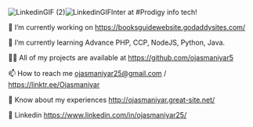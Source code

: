 ![LinkedinGIF (2)](https://github.com/ojasmaniyar5/ojasmaniyar5/assets/150362990/2467bdc2-5b33-4cdd-99e3-cb3df2f56880)![LinkedinGIF](https://github.com/ojasmaniyar5/ojasmaniyar5/assets/150362990/2bdc07cd-6675-4e59-964c-2e4bd2381511)Inter at #Prodigy info tech!

🔭 I’m currently working on https://booksguidewebsite.godaddysites.com/

🌱 I’m currently learning Advance PHP, CCP, NodeJS, Python, Java.

👨‍💻 All of my projects are available at https://github.com/ojasmaniyar5

📫 How to reach me ojasmaniyar25@gmail.com / https://linktr.ee/Ojasmaniyar

📄 Know about my experiences http://ojasmaniyar.great-site.net/

🔗 Linkedin https://www.linkedin.com/in/ojasmaniyar25/


<!---
ojasmaniyar5/ojasmaniyar5 is a ✨ special ✨ repository because its `README.md` (this file) appears on your GitHub profile.
You can click the Preview link to take a look at your changes.
--->
